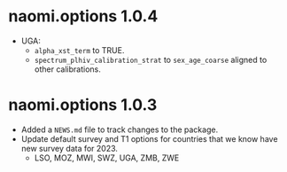 # naomi.options 1.0.4

* UGA: 
  - `alpha_xst_term` to TRUE.
  - `spectrum_plhiv_calibration_strat` to `sex_age_coarse` aligned to other calibrations.

# naomi.options 1.0.3

* Added a `NEWS.md` file to track changes to the package.
* Update default survey and T1 options for countries that we know have new survey data for 2023.
  - LSO, MOZ, MWI, SWZ, UGA, ZMB, ZWE
